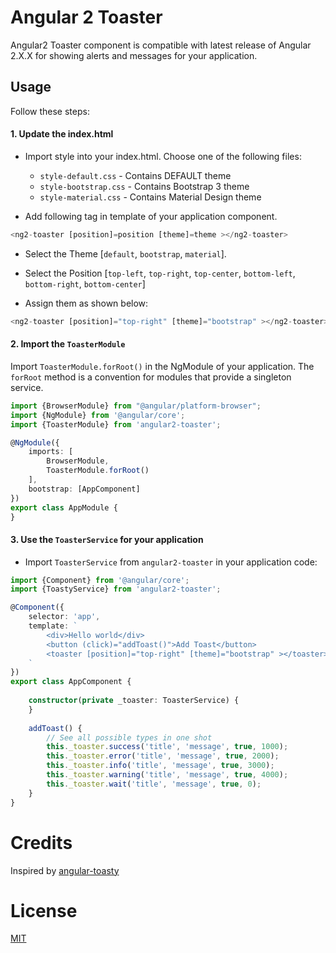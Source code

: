 # Angular 2 Toaster
Angular2 Toaster component is compatible with latest release of Angular 2.X.X for showing alerts and messages for your application.

## Usage
Follow these steps:

#### 1. Update the index.html
- Import style into your index.html. Choose one of the following files:
  - `style-default.css` - Contains DEFAULT theme
  - `style-bootstrap.css` - Contains Bootstrap 3 theme
  - `style-material.css` - Contains Material Design theme

- Add following tag in template of your application component. 

```ts
<ng2-toaster [position]=position [theme]=theme ></ng2-toaster>
```

- Select the Theme [`default`, `bootstrap`, `material`].

- Select the Position [`top-left`, `top-right`, `top-center`, `bottom-left`, `bottom-right`, `bottom-center`]

- Assign them as shown below:

```ts
<ng2-toaster [position]="top-right" [theme]="bootstrap" ></ng2-toaster>
```


#### 2. Import the `ToasterModule`
Import `ToasterModule.forRoot()` in the NgModule of your application. 
The `forRoot` method is a convention for modules that provide a singleton service.

```ts
import {BrowserModule} from "@angular/platform-browser";
import {NgModule} from '@angular/core';
import {ToasterModule} from 'angular2-toaster';

@NgModule({
    imports: [
        BrowserModule,
        ToasterModule.forRoot()
    ],
    bootstrap: [AppComponent]
})
export class AppModule {
}
```

#### 3. Use the `ToasterService` for your application
- Import `ToasterService` from `angular2-toaster` in your application code:

```ts
import {Component} from '@angular/core';
import {ToastyService} from 'angular2-toaster';

@Component({
    selector: 'app',
    template: `
        <div>Hello world</div>
        <button (click)="addToast()">Add Toast</button>
        <toaster [position]="top-right" [theme]="bootstrap" ></toaster>
    `
})
export class AppComponent {
    
    constructor(private _toaster: ToasterService) { 
    }
    
    addToast() {
        // See all possible types in one shot
        this._toaster.success('title', 'message', true, 1000);
        this._toaster.error('title', 'message', true, 2000);
        this._toaster.info('title', 'message', true, 3000);
        this._toaster.warning('title', 'message', true, 4000);
        this._toaster.wait('title', 'message', true, 0);
    }
}
```

# Credits 
Inspired by [angular-toasty](https://github.com/teamfa/angular-toasty)

# License
 [MIT](/LICENSE)
